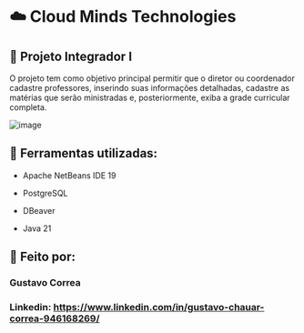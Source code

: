 # ☁️ Cloud Minds Technologies


## 🔹 Projeto Integrador I

O projeto tem como objetivo principal permitir que o diretor ou coordenador cadastre professores, inserindo suas informações detalhadas, cadastre as matérias que serão ministradas e, posteriormente, exiba a grade curricular completa. 

![image](https://github.com/ByGustavoo/Cloud-Minds-Technologies/assets/132701636/28f61a72-7809-4117-bdae-afc8e79c614a)


## 🚀 Ferramentas utilizadas:


* Apache NetBeans IDE 19

* PostgreSQL

* DBeaver

* Java 21


## 📝 Feito por:

### Gustavo Correa

### Linkedin: https://www.linkedin.com/in/gustavo-chauar-correa-946168269/
